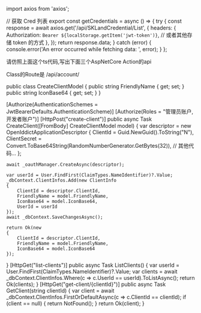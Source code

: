 import axios from 'axios';

// 获取 Cred 列表
export const getCredentials = async () => {
  try {
    const response = await axios.get('/api/SKLandCredential/List', {
      headers: {
        Authorization: `Bearer ${localStorage.getItem('jwt-token')}`, // 或者其他存储 token 的方式
      },
    });
    return response.data;
  } catch (error) {
    console.error('An error occurred while fetching data: ', error);
  }
};

请仿照上面这个ts代码,写出下面三个AspNetCore Action的api

Class的Route是 /api/account/

public class CreateClientModel
{
    public string FriendlyName { get; set; }
    public string IconBase64 { get; set; }
}

[Authorize(AuthenticationSchemes = JwtBearerDefaults.AuthenticationScheme)]
[Authorize(Roles = "管理员账户,开发者账户")]
[HttpPost("create-client")]
public async Task<IActionResult> CreateClient([FromBody] CreateClientModel model)
{
    var descriptor = new OpenIddictApplicationDescriptor
    {
        ClientId = Guid.NewGuid().ToString("N"),
        ClientSecret = Convert.ToBase64String(RandomNumberGenerator.GetBytes(32)),
        // 其他代码...
    };

    await _oauthManager.CreateAsync(descriptor);

    var userId = User.FindFirst(ClaimTypes.NameIdentifier)?.Value;
    _dbContext.ClientInfos.Add(new ClientInfo
    {
        ClientId = descriptor.ClientId,
        FriendlyName = model.FriendlyName,
        IconBase64 = model.IconBase64,
        UserId = userId
    });
    await _dbContext.SaveChangesAsync();

    return Ok(new
    {
        ClientId = descriptor.ClientId,
        FriendlyName = model.FriendlyName,
        IconBase64 = model.IconBase64
    });
}
[HttpGet("list-clients")]
public async Task<IActionResult> ListClients()
{
    var userId = User.FindFirst(ClaimTypes.NameIdentifier)?.Value;
    var clients = await _dbContext.ClientInfos.Where(c => c.UserId == userId).ToListAsync();
    return Ok(clients);
}
[HttpGet("get-client/{clientId}")]
public async Task<IActionResult> GetClient(string clientId)
{
    var client = await _dbContext.ClientInfos.FirstOrDefaultAsync(c => c.ClientId == clientId);
    if (client == null)
    {
        return NotFound();
    }
    return Ok(client);
}
